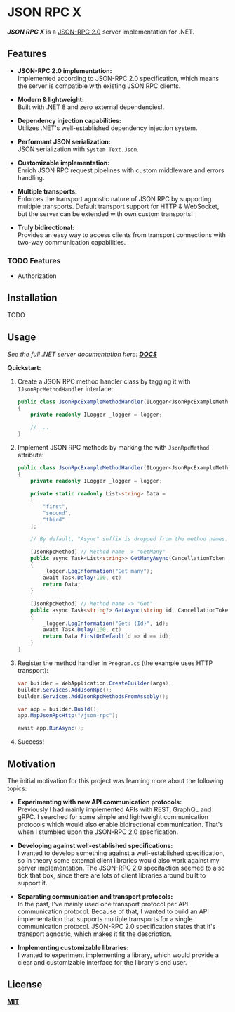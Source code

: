 # JSON RPC X

**_JSON RPC X_** is a [JSON-RPC 2.0](https://www.jsonrpc.org/specification)
server implementation for .NET.

## Features

- **JSON-RPC 2.0 implementation:**  
  Implemented according to JSON-RPC 2.0 specification,
  which means the server is compatible with existing JSON RPC clients.
  
- **Modern & lightweight:**  
  Built with .NET 8 and zero external dependencies!.

- **Dependency injection capabilities:**  
  Utilizes .NET's well-established dependency injection system.

- **Performant JSON serialization:**  
  JSON serialization with `System.Text.Json`.

- **Customizable implementation:**  
  Enrich JSON RPC request pipelines with custom middleware and errors handling.

- **Multiple transports:**  
  Enforces the transport agnostic nature of JSON RPC by supporting multiple transports.
  Default transport support for HTTP & WebSocket,
  but the server can be extended with own custom transports!

- **Truly bidirectional:**  
  Provides an easy way to access clients from transport connections
  with two-way communication capabilities.

### TODO Features

- Authorization

## Installation

TODO

## Usage

_See the full .NET server documentation here: **[DOCS](./docs/server.md)**_

**Quickstart:**

1. Create a JSON RPC method handler class by tagging it with `IJsonRpcMethodHandler` interface:
    ```cs
    public class JsonRpcExampleMethodHandler(ILogger<JsonRpcExampleMethodHandler> logger) : IJsonRpcMethodHandler
    {
        private readonly ILogger _logger = logger;

        // ...
    }
    ```

2. Implement JSON RPC methods by marking the with `JsonRpcMethod` attribute:
    ```cs
    public class JsonRpcExampleMethodHandler(ILogger<JsonRpcExampleMethodHandler> logger) : IJsonRpcMethodHandler
    {
        private readonly ILogger _logger = logger;

        private static readonly List<string> Data =
        [
            "first",
            "second",
            "third"
        ];

        // By default, "Async" suffix is dropped from the method names.

        [JsonRpcMethod] // Method name -> "GetMany"
        public async Task<List<string>> GetManyAsync(CancellationToken ct)
        {
            _logger.LogInformation("Get many");
            await Task.Delay(100, ct)
            return Data;
        }

        [JsonRpcMethod] // Method name -> "Get"
        public async Task<string?> GetAsync(string id, CancellationToken ct)
        {
            _logger.LogInformation("Get: {Id}", id);
            await Task.Delay(100, ct)
            return Data.FirstOrDefault(d => d == id);
        }
    }
    ```

3. Register the method handler in `Program.cs` (the example uses HTTP transport):
    ```cs
    var builder = WebApplication.CreateBuilder(args);
    builder.Services.AddJsonRpc();
    builder.Services.AddJsonRpcMethodsFromAssebly();

    var app = builder.Build();
    app.MapJsonRpcHttp("/json-rpc");

    await app.RunAsync();
    ```

4. Success!

## Motivation

The initial motivation for this project was learning more about the following topics:

- **Experimenting with new API communication protocols:**  
  Previously I had mainly implemented APIs with REST, GraphQL and gRPC.
  I searched for some simple and lightweight communication protocols
  which would also enable bidirectional communication.
  That's when I stumbled upon the JSON-RPC 2.0 specification.

- **Developing against well-established specifications:**  
  I wanted to develop something against a well-established specification,
  so in theory some external client libraries would also work against my server implementation.
  The JSON-RPC 2.0 specifaction seemed to also tick that box,
  since there are lots of client libraries around built to support it.

- **Separating communication and transport protocols:**  
  In the past, I've mainly used one transport protocol per API communication protocol.
  Because of that, I wanted to build an API implementation that supports multiple transports
  for a single communication protocol.
  JSON-RPC 2.0 specification states that it's transport agnostic,
  which makes it fit the description.

- **Implementing customizable libraries:**  
  I wanted to experiment implementing a library, which would provide a clear and customizable interface for the library's end user.

## License

[**MIT**](./LICENSE)
